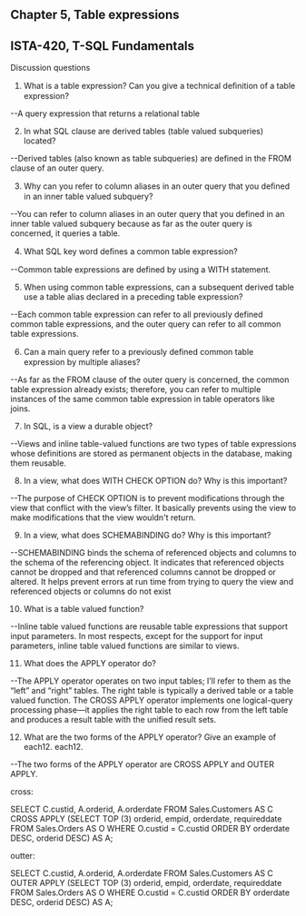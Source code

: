 Chapter 5, Table expressions
--
ISTA-420, T-SQL Fundamentals
--

Discussion questions

1. What is a table expression? Can you give a technical deﬁnition of a table expression?

--A query expression that returns a relational table

2. In what SQL clause are derived tables (table valued subqueries) located?

--Derived tables (also known as table subqueries) are defined in the FROM clause of an outer query.

3. Why can you refer to column aliases in an outer query that you deﬁned in an inner table valued subquery?

--You can refer to column aliases in an outer query that you defined in an inner table valued subquery because as far as the outer query is concerned, it queries a table.

4. What SQL key word deﬁnes a common table expression?

--Common table expressions are defined by using a WITH statement.

5. When using common table expressions, can a subsequent derived table use a table alias declared in a preceding table expression?

--Each common table expression can refer to all previously defined common table expressions, and the outer query can refer to all common table expressions.

6. Can a main query refer to a previously deﬁned common table expression by multiple aliases?

--As far as the FROM clause of the outer query is concerned, the common table expression already exists; therefore, you can refer to multiple instances of the same common table expression in table operators like joins.

7. In SQL, is a view a durable object?

--Views and inline table-valued functions are two types of table expressions whose definitions are stored as permanent objects in the database, making them reusable.

8. In a view, what does WITH CHECK OPTION do? Why is this important?

--The purpose of CHECK OPTION is to prevent modifications through the view that conflict with the view’s filter. It basically prevents using the view to make modifications that the view wouldn't return.

9. In a view, what does SCHEMABINDING do? Why is this important?

--SCHEMABINDING binds the schema of referenced objects and columns to the schema of the referencing object. It indicates that referenced objects cannot be dropped and that referenced columns cannot be dropped or altered. It helps prevent errors at run time from trying to query the view and referenced objects or columns do not exist

10. What is a table valued function?

--Inline table valued functions are reusable table expressions that support input parameters. In most respects, except for the support for input parameters, inline table valued functions are similar to views.

11. What does the APPLY operator do?

--The APPLY operator operates on two input tables; I’ll refer to them as the “left” and “right” tables. The right table is typically a derived table or a table valued function. The CROSS APPLY operator implements one logical-query processing phase—it applies the right table to each row from the left table and produces a result table with the unified result sets.

12. What are the two forms of the APPLY operator? Give an example of each12. each12. 

--The two forms of the APPLY operator are CROSS APPLY and OUTER APPLY. 

cross:

SELECT C.custid, A.orderid, A.orderdate
FROM Sales.Customers AS C
  CROSS APPLY
    (SELECT TOP (3) orderid, empid, orderdate, requireddate
     FROM Sales.Orders AS O
     WHERE O.custid = C.custid
     ORDER BY orderdate DESC, orderid DESC) AS A;
     
outter:

SELECT C.custid, A.orderid, A.orderdate
FROM Sales.Customers AS C
  OUTER APPLY
    (SELECT TOP (3) orderid, empid, orderdate, requireddate
     FROM Sales.Orders AS O
     WHERE O.custid = C.custid
     ORDER BY orderdate DESC, orderid DESC) AS A;



